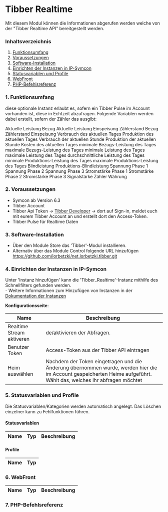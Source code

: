 # Tibber Realtime
Mit diesem Modul können die Informationen abgerufen werden welche von der "Tibber Realtime API" bereitgestellt werden.

### Inhaltsverzeichnis

1. [Funktionsumfang](#1-funktionsumfang)
2. [Voraussetzungen](#2-voraussetzungen)
3. [Software-Installation](#3-software-installation)
4. [Einrichten der Instanzen in IP-Symcon](#4-einrichten-der-instanzen-in-ip-symcon)
5. [Statusvariablen und Profile](#5-statusvariablen-und-profile)
6. [WebFront](#6-webfront)
7. [PHP-Befehlsreferenz](#7-php-befehlsreferenz)

### 1. Funktionsumfang

diese optionale Instanz erlaubt es, sofern ein Tibber Pulse im Account vorhanden ist, diese in Echtzeit abzufragen. Folgende Variablen werden dabei erstellt, sofern der Zähler das ausgibt:

Aktuelle Leistung Bezug
Aktuelle Leistung Einspeisung
Zählerstand Bezug
Zählerstand Einspeisung
Verbrauch des aktuellen Tages
Produktion des aktuellen Tages
Verbrauch der aktuellen Stunde
Produktion der aktuellen Stunde
Kosten des aktuellen Tages
minimale Bezugs-Leistung des Tages
maximale Bezugs-Leistung des Tages
minimale Leistung des Tages
maximale Leistung des Tages
durchschnittliche Leistung des Tages
minimale Produktions-Leistung des Tages
maximale Produktions-Leistung des Tages
Blindleistung
Produktions-Blindleistung 
Spannung Phase 1
Spannung Phase 2
Spannung Phase 3
Stromstärke Phase 1
Stromstärke Phase 2
Stromstärke Phase 3
Signalstärke Zähler
Währung

### 2. Voraussetzungen

- Symcon ab Version 6.3
- Tibber Account
- Tibber Api Token -> [Tibber Developer](https://developer.tibber.com/) -> dort auf Sign-in, meldet euch mit eurem Tibber Account an und erstellt dort den Access-Token.
- Tibber Pulse für Realtime Daten

### 3. Software-Installation

* Über den Module Store das 'Tibber'-Modul installieren.
* Alternativ über das Module Control folgende URL hinzufügen https://github.com/lorbetzki/net.lorbetzki.tibber.git

### 4. Einrichten der Instanzen in IP-Symcon

 Unter 'Instanz hinzufügen' kann die 'Tibber_Realtime'-Instanz mithilfe des Schnellfilters gefunden werden.  
	- Weitere Informationen zum Hinzufügen von Instanzen in der [Dokumentation der Instanzen](https://www.symcon.de/service/dokumentation/konzepte/instanzen/#Instanz_hinzufügen)

__Konfigurationsseite__:

Name          				     | Beschreibung
-------------------------------- | -------------------------------------------------------
Realtime Stream aktiveren | de/aktivieren der Abfragen.
Benutzer Token | Access-Token aus der Tibber API eintragen
Heim auswählen | Nachdem der Token eingetragen und die Änderung übernommen wurde, werden hier die im Account gespeicherten Heime aufgeführt. Wählt das, welches Ihr abfragen möchtet



### 5. Statusvariablen und Profile

Die Statusvariablen/Kategorien werden automatisch angelegt. Das Löschen einzelner kann zu Fehlfunktionen führen.

#### Statusvariablen

Name                          							| Typ     | Beschreibung
----------------------------- 							| ------- | ------------


#### Profile

Name                    | Typ
------------------------| -------

### 6. WebFront

Name                          							| Typ     | Beschreibung
--------------------------------------------------------| ------- | ------------

### 7. PHP-Befehlsreferenz



